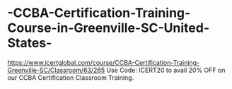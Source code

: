 # -CCBA-Certification-Training-Course-in-Greenville-SC-United-States-
https://www.icertglobal.com/course/CCBA-Certification-Training-Greenville-SC/Classroom/63/265     Use Code: ICERT20 to avail 20% OFF on our CCBA Certification Classroom Training.
